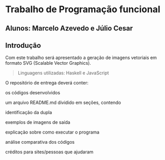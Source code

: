 # Trabalho de Programação funcional
## Alunos: Marcelo Azevedo e Júlio Cesar

## Introdução
Com este trabalho será apresentado a geração de imagens vetoriais em formato SVG (Scalable Vector Graphics). 
> Linguagens utilizadas: Haskell e JavaScript

O repositório de entrega deverá conter:

os códigos desenvolvidos

um arquivo README.md dividido em seções, contendo

identificação da dupla

exemplos de imagens de saída

explicação sobre como executar o programa

análise comparativa dos códigos

créditos para sites/pessoas que ajudaram
